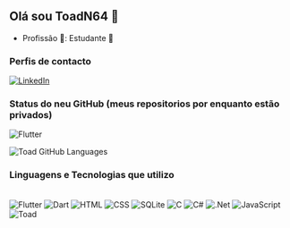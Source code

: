 ## Olá sou ToadN64 👋

- Profissão 💼: Estudante 📘
<h3>Perfis de contacto</h3>

[![LinkedIn](https://img.shields.io/badge/LinkedIn-0077B5?style=for-the-badge&logo=linkedin&logoColor=white)](https://www.linkedin.com/in/henrique-costa-azevedo/)
<br/>
<h3>Status do neu GitHub (meus repositorios por enquanto estão privados)</h3>
    <img align="center" alt="Flutter" src="https://github-readme-stats.vercel.app/api?username=ToadN64&theme=blue-green"/>
    
![Toad GitHub Languages](	https://github-readme-stats.vercel.app/api/top-langs/?username=ToadN64&theme=blue-green)
<br/>
<h3>Linguagens e Tecnologias que utilizo</h3>  
<div style="display: inline_block"><br/>
    <img align="center" alt="Flutter" src="https://img.shields.io/badge/Flutter-02569B?style=for-the-badge&logo=flutter&logoColor=white"/>
    <img align="center" alt="Dart" src="https://img.shields.io/badge/Dart-0175C2?style=for-the-badge&logo=dart&logoColor=white"/>
    <img align="center" alt="HTML" src="https://img.shields.io/badge/HTML5-E34F26?style=for-the-badge&logo=html5&logoColor=white"/>
      <img align="center" alt="CSS" src="https://img.shields.io/badge/CSS3-1572B6?style=for-the-badge&logo=css3&logoColor=white"/>
      <img align="center" alt="SQLite" src="https://img.shields.io/badge/SQLite-07405E?style=for-the-badge&logo=sqlite&logoColor=white"/>
      <img align="center" alt="C" src="https://img.shields.io/badge/C-00599C?style=for-the-badge&logo=c&logoColor=white"/>
      <img align="center" alt="C#" src="https://img.shields.io/badge/C%23-239120?style=for-the-badge&logo=c-sharp&logoColor=white"/>
      <img align="center" alt=".Net" src="https://img.shields.io/badge/.NET-5C2D91?style=for-the-badge&logo=.net&logoColor=white"/>
        <img align="center" alt="JavaScript" src="https://img.shields.io/badge/JavaScript-323330?style=for-the-badge&logo=javascript&logoColor=F7DF1E"/>
  
</div>
        <img align="center" alt="Toad" src="https://media.tenor.com/3qaFDDZg-3MAAAAM/toad-dancing.gif"/>

<!--![Snake animation](https://github.com/ToadN64/ToadN64/blob/output/github-contribution-grid-snake.svg)--!> 
